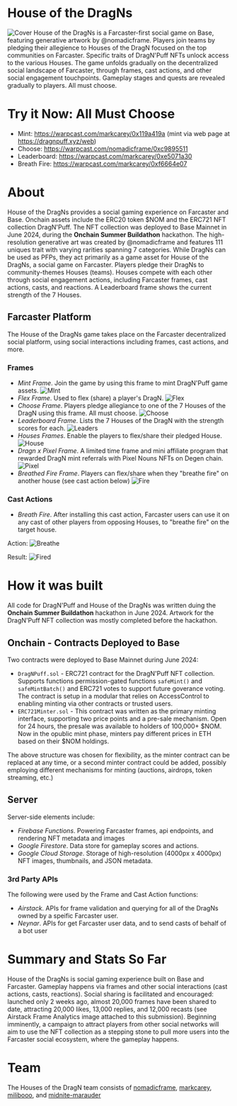 # House of the DragNs
![Cover](https://dragnpuff.xyz/img/dragnpuff-cover.png)
House of the DragNs is a Farcaster-first social game on Base, featuring generative artwork by @nomadicframe. Players join teams by pledging their allegience to Houses of the DragN focused on the top communities on Farcaster. Specific traits of DragN'Puff NFTs unlock access to the various Houses. The game unfolds gradually on the decentralized social landscape of Farcaster, through frames, cast actions, and other social engagement touchpoints. Gameplay stages and quests are revealed gradually to players. All must choose.

# Try it Now: All Must Choose

- Mint: https://warpcast.com/markcarey/0x119a419a (mint via web page at https://dragnpuff.xyz/web)
- Choose: https://warpcast.com/nomadicframe/0xc9895511
- Leaderboard: https://warpcast.com/markcarey/0xe5071a30
- Breath Fire: https://warpcast.com/markcarey/0xf6664e07

# About
House of the DragNs provides a social gaming experience on Farcaster and Base. Onchain assets include the ERC20 token $NOM and the ERC721 NFT collection DragN'Puff. The NFT collection was deployed to Base Mainnet in June 2024, during the **Onchain Summer Buildathon** hackathon. The high-resolution generative art was created by @nomadicframe and features 111 uniques trait with varying rarities spanning 7 categories. While DragNs can be used as PFPs, they act primarily as a game asset for House of the DragNs, a social game on Farcaster. Players pledge their DragNs to community-themes Houses (teams). Houses compete with each other through social engagement actions, including Farcaster frames, cast actions, casts, and reactions. A Leaderboard frame shows the current strength of the 7 Houses.

## Farcaster Platform
The House of the DragNs game takes place on the Farcaster decentralized social platform, using social interactions including frames, cast actions, and more.

### Frames
- *Mint Frame*. Join the game by using this frame to mint DragN'Puff game assets.
![MInt](https://dragnpuff.xyz/img/screen-mint.png)
- *Flex Frame*. Used to flex (share) a player's DragN.
![Flex](https://dragnpuff.xyz/img/screen-flex.png)
- *Choose Frame*. Players pledge allegiance to one of the 7 Houses of the DragN using this frame. All must choose.
![Choose](https://dragnpuff.xyz/img/screen-choose.png)
- *Leaderboard Frame*. Lists the 7 Houses of the DragN with the strength scores for each.
![Leaders](https://dragnpuff.xyz/img/screen-leaderboard.png)
- *Houses Frames*. Enable the players to flex/share their pledged House.
![House](https://dragnpuff.xyz/img/screen-choice.png)
- *Dragn x Pixel Frame*. A limited time frame and mini affiliate program that rewarded DragN mint referrals with Pixel Nouns NFTs on Degen chain.
![Pixel](https://dragnpuff.xyz/img/screen-pixel.png)
- *Breathed Fire Frame*. Players can flex/share when they "breathe fire" on another house (see cast action below)
![Fire](https://dragnpuff.xyz/img/screen-fire.png)

### Cast Actions
- *Breath Fire*. After installing this cast action, Farcaster users can use it on any cast of other players from opposing Houses, to "breathe fire" on the target house.

Action:
![Breathe](https://dragnpuff.xyz/img/screen-breath.png)

Result:
![Fired](https://dragnpuff.xyz/img/f.gif)


# How it was built
All code for DragN'Puff and House of the DragNs was written duing the **Onchain Summer Buildathon** hackathon in June 2024. Artwork for the DragN'Puff NFT collection was mostly completed before the hackathon.

## Onchain - Contracts Deployed to Base
Two contracts were deployed to Base Mainnet during June 2024:

- `DragNPuff.sol` - ERC721 contract for the DragN'Puff NFT collection. Supports functions permission-gated functions `safeMint()` and `safeMintBatch()` and ERC721 votes to support future goverance voting. The contract is setup in a modular that relies on AccessControl to enabling minting via other contracts or trusted users.
- `ERC721Minter.sol` - This contract was written as the primary minting interface, supporting two price points and a pre-sale mechanism. Open for 24 hours, the presale was available to holders of 100,000+ $NOM. Now in the opublic mint phase, minters pay different prices in ETH based on their $NOM holdings.

The above structure was chosen for flexibility, as the minter contract can be replaced at any time, or a second minter contract could be added, possibly employing different mechanisms for minting (auctions, airdrops, token streaming, etc.)

## Server
Server-side elements include:

- *Firebase Functions*. Powering Farcaster frames, api endpoints, and rendering NFT metadata and images
- *Google Firestore*. Data store for gameplay scores and actions.
- *Google Cloud Storage*. Storage of high-resolution (4000px x 4000px) NFT images, thumbnails, and JSON metadata.

### 3rd Party APIs
The following were used by the Frame and Cast Action functions:

- *Airstack*. APIs for frame validation and querying for all of the DragNs owned by a speific Farcaster user.
- *Neynar*. APIs for get Farcaster user data, and to send casts of behalf of a bot user

# Summary and Stats So Far
House of the DragNs is social gaming experience built on Base and Farcaster. Gameplay happens via frames and other social interactions (cast actions, casts, reactions). Social sharing is facilitated and encouraged: launched only 2 weeks ago, almost 20,000 frames have been shared to date, attracting 20,000 likes, 13,000 replies, and 12,000 recasts (see Airstack Frame Analytics image attached to this submission). Beginning imminently, a campaign to attract players from other social networks will aim to use the NFT collection as a stepping stone to pull more users into the Farcaster social ecosystem, where the gameplay happens.

# Team

The Houses of the DragN team consists of [nomadicframe](https://warpcast.com/nomadicframe), [markcarey](https://warpcast.com/markcarey), [milibooo](https://warpcast.com/milibooo), and [midnite-marauder](https://warpcast.com/midnite-marauder)




